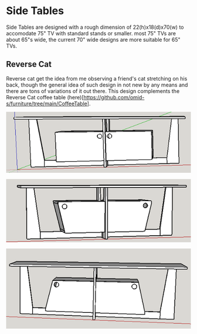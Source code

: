 # Side Tables

Side Tables are designed with a rough dimension of 22(h)x18(d)x70(w) to accomodate 75" TV with standard stands or smaller. most 75" TVs are about 65"s wide, the current 70" wide designs are more suitable for 65" TVs. 

## Reverse Cat
Reverse cat get the idea from me observing a friend's cat stretching on his back, though the general idea of such design in not new by any means and there are tons of variations of it out there. This design complements the Reverse Cat coffee table (here)[https://github.com/omid-s/furniture/tree/main/CoffeeTable].  

![cat](https://github.com/omid-s/furniture/blob/main/assets/cat_tvstand1.png)

![cat](https://github.com/omid-s/furniture/blob/main/assets/cat_tvstand2.png)

![cat](https://github.com/omid-s/furniture/blob/main/assets/cat_tvstand3.png)
